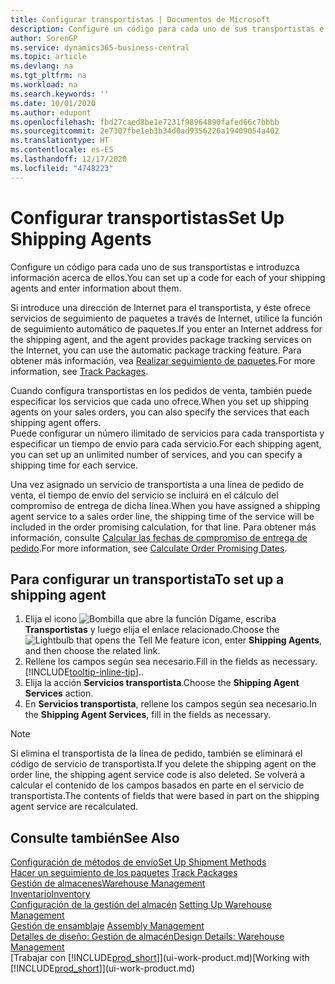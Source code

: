 ```yaml
---
title: Configurar transportistas | Documentos de Microsoft
description: Configure un código para cada uno de sus transportistas e introduzca información acerca de ellos.
author: SorenGP
ms.service: dynamics365-business-central
ms.topic: article
ms.devlang: na
ms.tgt_pltfrm: na
ms.workload: na
ms.search.keywords: ''
ms.date: 10/01/2020
ms.author: edupont
ms.openlocfilehash: fbd27caed8be1e7231f98964890fafed66c7bbbb
ms.sourcegitcommit: 2e7307fbe1eb3b34d0ad9356226a19409054a402
ms.translationtype: HT
ms.contentlocale: es-ES
ms.lasthandoff: 12/17/2020
ms.locfileid: "4748223"
---
```

# <a name="set-up-shipping-agents"></a><span data-ttu-id="e8781-103">Configurar transportistas</span><span class="sxs-lookup"><span data-stu-id="e8781-103">Set Up Shipping Agents</span></span>
<span data-ttu-id="e8781-104">Configure un código para cada uno de sus transportistas e introduzca información acerca de ellos.</span><span class="sxs-lookup"><span data-stu-id="e8781-104">You can set up a code for each of your shipping agents and enter information about them.</span></span>  

<span data-ttu-id="e8781-105">Si introduce una dirección de Internet para el transportista, y éste ofrece servicios de seguimiento de paquetes a través de Internet, utilice la función de seguimiento automático de paquetes.</span><span class="sxs-lookup"><span data-stu-id="e8781-105">If you enter an Internet address for the shipping agent, and the agent provides package tracking services on the Internet, you can use the automatic package tracking feature.</span></span> <span data-ttu-id="e8781-106">Para obtener más información, vea [Realizar seguimiento de paquetes](sales-how-track-packages.md).</span><span class="sxs-lookup"><span data-stu-id="e8781-106">For more information, see [Track Packages](sales-how-track-packages.md).</span></span>

<span data-ttu-id="e8781-107">Cuando configura transportistas en los pedidos de venta, también puede especificar los servicios que cada uno ofrece.</span><span class="sxs-lookup"><span data-stu-id="e8781-107">When you set up shipping agents on your sales orders, you can also specify the services that each shipping agent offers.</span></span>  
<span data-ttu-id="e8781-108">Puede configurar un número ilimitado de servicios para cada transportista y especificar un tiempo de envío para cada servicio.</span><span class="sxs-lookup"><span data-stu-id="e8781-108">For each shipping agent, you can set up an unlimited number of services, and you can specify a shipping time for each service.</span></span>  

<span data-ttu-id="e8781-109">Una vez asignado un servicio de transportista a una línea de pedido de venta, el tiempo de envío del servicio se incluirá en el cálculo del compromiso de entrega de dicha línea.</span><span class="sxs-lookup"><span data-stu-id="e8781-109">When you have assigned a shipping agent service to a sales order line, the shipping time of the service will be included in the order promising calculation, for that line.</span></span> <span data-ttu-id="e8781-110">Para obtener más información, consulte [Calcular las fechas de compromiso de entrega de pedido](sales-how-to-calculate-order-promising-dates.md).</span><span class="sxs-lookup"><span data-stu-id="e8781-110">For more information, see [Calculate Order Promising Dates](sales-how-to-calculate-order-promising-dates.md).</span></span>

## <a name="to-set-up-a-shipping-agent"></a><span data-ttu-id="e8781-111">Para configurar un transportista</span><span class="sxs-lookup"><span data-stu-id="e8781-111">To set up a shipping agent</span></span>  
1.  <span data-ttu-id="e8781-112">Elija el icono ![Bombilla que abre la función Dígame](media/ui-search/search_small.png "Dígame qué desea hacer"), escriba **Transportistas** y luego elija el enlace relacionado.</span><span class="sxs-lookup"><span data-stu-id="e8781-112">Choose the ![Lightbulb that opens the Tell Me feature](media/ui-search/search_small.png "Tell me what you want to do") icon, enter **Shipping Agents**, and then choose the related link.</span></span>  
2.  <span data-ttu-id="e8781-113">Rellene los campos según sea necesario.</span><span class="sxs-lookup"><span data-stu-id="e8781-113">Fill in the fields as necessary.</span></span> [!INCLUDE[tooltip-inline-tip](includes/tooltip-inline-tip_md.md)]<span data-ttu-id="e8781-114">.</span><span class="sxs-lookup"><span data-stu-id="e8781-114">.</span></span>  
3.  <span data-ttu-id="e8781-115">Elija la acción **Servicios transportista**.</span><span class="sxs-lookup"><span data-stu-id="e8781-115">Choose the **Shipping Agent Services** action.</span></span>
4. <span data-ttu-id="e8781-116">En **Servicios transportista**, rellene los campos según sea necesario.</span><span class="sxs-lookup"><span data-stu-id="e8781-116">In the **Shipping Agent Services**, fill in the fields as necessary.</span></span>

> [!NOTE]  
>  <span data-ttu-id="e8781-117">Si elimina el transportista de la línea de pedido, también se eliminará el código de servicio de transportista.</span><span class="sxs-lookup"><span data-stu-id="e8781-117">If you delete the shipping agent on the order line, the shipping agent service code is also deleted.</span></span> <span data-ttu-id="e8781-118">Se volverá a calcular el contenido de los campos basados en parte en el servicio de transportista.</span><span class="sxs-lookup"><span data-stu-id="e8781-118">The contents of fields that were based in part on the shipping agent service are recalculated.</span></span>  

## <a name="see-also"></a><span data-ttu-id="e8781-119">Consulte también</span><span class="sxs-lookup"><span data-stu-id="e8781-119">See Also</span></span>
[<span data-ttu-id="e8781-120">Configuración de métodos de envío</span><span class="sxs-lookup"><span data-stu-id="e8781-120">Set Up Shipment Methods</span></span>](sales-how-set-up-shipment-methods.md)  
<span data-ttu-id="e8781-121">[Hacer un seguimiento de los paquetes](sales-how-track-packages.md)  </span><span class="sxs-lookup"><span data-stu-id="e8781-121">[Track Packages](sales-how-track-packages.md)  </span></span>  
[<span data-ttu-id="e8781-122">Gestión de almacenes</span><span class="sxs-lookup"><span data-stu-id="e8781-122">Warehouse Management</span></span>](warehouse-manage-warehouse.md)  
[<span data-ttu-id="e8781-123">Inventario</span><span class="sxs-lookup"><span data-stu-id="e8781-123">Inventory</span></span>](inventory-manage-inventory.md)  
<span data-ttu-id="e8781-124">[Configuración de la gestión del almacén](warehouse-setup-warehouse.md)   </span><span class="sxs-lookup"><span data-stu-id="e8781-124">[Setting Up Warehouse Management](warehouse-setup-warehouse.md)   </span></span>  
<span data-ttu-id="e8781-125">[Gestión de ensamblaje](assembly-assemble-items.md)  </span><span class="sxs-lookup"><span data-stu-id="e8781-125">[Assembly Management](assembly-assemble-items.md)  </span></span>  
[<span data-ttu-id="e8781-126">Detalles de diseño: Gestión de almacén</span><span class="sxs-lookup"><span data-stu-id="e8781-126">Design Details: Warehouse Management</span></span>](design-details-warehouse-management.md)  
<span data-ttu-id="e8781-127">[Trabajar con [!INCLUDE[prod_short](includes/prod_short.md)]](ui-work-product.md)</span><span class="sxs-lookup"><span data-stu-id="e8781-127">[Working with [!INCLUDE[prod_short](includes/prod_short.md)]](ui-work-product.md)</span></span>  
